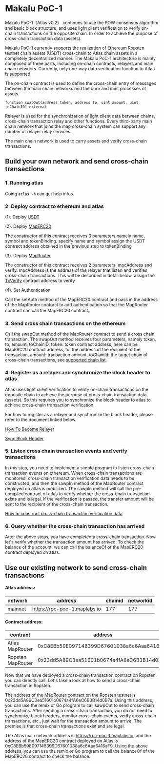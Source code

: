 # Makalu PoC-1

Makalu PoC-1（Atlas v0.2） continues to use the POW consensus algorithm and basic block structure, and uses light client verification to
verify on-chain transactions on the opposite chain. In order to achieve the purpose of cross-chain transaction data (assets).

Makalu PoC-1 currently supports the realization of Ethereum Ropsten testnet chain assets (USDT) cross-chain to Atlas chain
assets in a completely decentralized manner. The Makalu PoC-1 architecture is mainly composed of three parts, Including
on-chain contracts, relayers and main chain networks. Currently, only one-way data verification function to Atlas is supported.

The on-chain contract is used to define the cross-chain entry of messages between the main chain networks and the burn and mint processes of assets.
```Entrance
function swapOut(address token, address to, uint amount, uint toChainID) external
```

Relayer is used for the synchronization of light client data between chains, cross-chain transaction relay and other functions.
Every third-party main chain network that joins the map cross-chain system can support any number of relayer relay services.

The main chain network is used to carry assets and verify cross-chain transactions.


## Build your own network and send cross-chain transactions

### 1. Running atlas

Going `atlas -h` can get help infos.

### 2. Deploy contract to ethereum and atlas
(1). Deploy [USDT](https://github.com/mapprotocol/contracts/blob/884cc2b64ff14c01fa60251851537e2f877a14a2/contracts/Usdt.sol)

(2). Deploy [MapERC20](https://github.com/mapprotocol/contracts/blob/884cc2b64ff14c01fa60251851537e2f877a14a2/contracts/MapERC20.sol)

The constructor of this contract receives 3 parameters namely name, symbol and tokenBinding.
specify name and symbol assign the USDT contract address obtained in the previous step to tokenBinding

(3). Deploy [MapRouter](https://github.com/mapprotocol/contracts/blob/884cc2b64ff14c01fa60251851537e2f877a14a2/contracts/MapRouter.sol)

The constructor of this contract receives 2 parameters, mpcAddress and verify. mpcAddress is the address of the relayer 
that listen and verifies cross-chain transactions. This will be described in detail below. assign the
[TxVerify](../cross-chain/ethereum/tx-verify/Tx-Verify-Contract.md#contract-address) contract address to verify

(4). Set Authentication

Call the setAuth method of the MapERC20 contract and pass in the address of the MapRouter contract to add
authentication so that the MapRouter contract can call the MapERC20 contract。

### 3. Send cross chain transactions on the ethereum
Call the swapOut method of the MapRouter contract to send a cross chain transaction. The swapOut method receives
four parameters, namely token, to, amount, toChainID. 
token: token contract address, here can be MapERC20 contract address,
to: the address of the recipient of the transaction, 
amount: transaction amount, 
toChainId: the target chain of cross-chain transactions,
see [supported chain list](../cross-chain/ethereum/light-client-data/Header-Store-API.md#chain-identification-list).

### 4. Register as a relayer and synchronize the block header to atlas
Atlas uses light client verification to verify on-chain transactions on the opposite chain to achieve the purpose of 
cross-chain transaction data (assets). So this requires you to synchronize the block header to atlas to achieve 
cross-chain transaction verification.

For how to register as a relayer and synchronize the block header, please refer to the document linked below.

[How To Become Relayer](../map-protocol/relayer/QuickStart.md)

[Sync Block Header](../cross-chain/ethereum/light-client-data/Header-Store-Contract.md)

### 5. Listen cross chain transaction events and verify transactions
In this step, you need to implement a simple program to listen cross-chain transaction events on ethereum. 
When cross-chain transactions are monitored, cross-chain transaction verification data needs to be constructed, 
and then the sawpIn method of the MapRouter contract deployed on atlas is mobilized. 
The sawpIn method will call the pre-compiled contract of atlas to verify whether the cross-chain transaction exists and is legal. 
If the verification is passed, the transfer amount will be sent to the recipient of the cross-chain transaction.

[How to construct cross-chain transaction verification data](../cross-chain/ethereum/tx-verify/Tx-Verify-Contract.md#example)

### 6. Query whether the cross-chain transaction has arrived
After the above steps, you have completed a cross-chain transaction. Now let's verify whether the transaction amount has arrived. 
To check the balance of the account, we can call the balanceOf of the MapERC20 contract deployed on atlas.

## Use our existing network to send cross-chain transactions

#### Atlas  address:

| network  | address | chainid | networkid |
| -------- | ------  | ------ | ------ |
| mainnet  | https://rpc-poc-1.maplabs.io | 177 | 177 |

#### Contract address:

| contract| address |
| -------- | ------ |
| Atlas MapRouter | 0xC8EBb59E097148399D67601038a6c6Aaa6416aF9 |
| Ropsten MapRouter | 0x23dd5A89C3ea51601b0674a4fA6eC6B3B14d0B7a|

Now that we have deployed a cross-chain transaction contract on Ropsten, you can directly call.
Let's take a look at how to send a cross-chain transaction in Ropsten.

The address of the MapRouter contract on the Ropsten testnet is 0x23dd5A89C3ea51601b0674a4fA6eC6B3B14d0B7a. 
Using this address, you can use the remix or Go program to call sawpOut to send cross-chain transactions. 
After sending a cross-chain transaction, you do not need to synchronize block headers, monitor cross-chain events, 
verify cross-chain transactions, etc., just wait for the transaction amount to arrive. 
The premise is that cross-chain transactions exist and are legal.

The Atlas main network address is https://rpc-poc-1.maplabs.io, and the address of the MapERC20 contract deployed 
on Atlas is 0xC8EBb59E097148399D67601038a6c6Aaa6416aF9. Using the above address, you can use the remix or Go program to 
call the balanceOf of the MapERC20 contract to check the balance.

